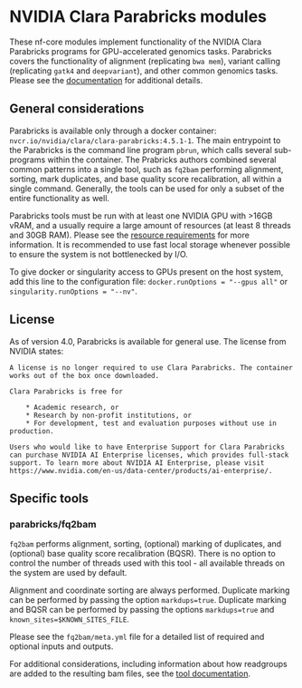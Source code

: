 # NVIDIA Clara Parabricks modules

These nf-core modules implement functionality of the NVIDIA Clara Parabricks programs for GPU-accelerated genomics tasks. Parabricks covers the functionality of alignment (replicating `bwa mem`), variant calling (replicating `gatk4` and `deepvariant`), and other common genomics tasks. Please see the [documentation](https://docs.nvidia.com/clara/parabricks/4.0.1/index.html) for additional details.

## General considerations

Parabricks is available only through a docker container: `nvcr.io/nvidia/clara/clara-parabricks:4.5.1-1`. The main entrypoint to the Parabricks is the command line program `pbrun`, which calls several sub-programs within the container. The Prabricks authors combined several common patterns into a single tool, such as `fq2bam` performing alignment, sorting, mark duplicates, and base quality score recalibration, all within a single command. Generally, the tools can be used for only a subset of the entire functionality as well.

Parabricks tools must be run with at least one NVIDIA GPU with >16GB vRAM, and a usually require a large amount of resources (at least 8 threads and 30GB RAM). Please see the [resource requirements](https://docs.nvidia.com/clara/parabricks/4.0.1/GettingStarted.html) for more information. It is recommended to use fast local storage whenever possible to ensure the system is not bottlenecked by I/O.

To give docker or singularity access to GPUs present on the host system, add this line to the configuration file: `docker.runOptions = "--gpus all"` or `singularity.runOptions = "--nv"`.

## License

As of version 4.0, Parabricks is available for general use. The license from NVIDIA states:

```
A license is no longer required to use Clara Parabricks. The container works out of the box once downloaded.

Clara Parabricks is free for

    * Academic research, or
    * Research by non-profit institutions, or
    * For development, test and evaluation purposes without use in production.

Users who would like to have Enterprise Support for Clara Parabricks can purchase NVIDIA AI Enterprise licenses, which provides full-stack support. To learn more about NVIDIA AI Enterprise, please visit https://www.nvidia.com/en-us/data-center/products/ai-enterprise/.
```

## Specific tools

### parabricks/fq2bam

`fq2bam` performs alignment, sorting, (optional) marking of duplicates, and (optional) base quality score recalibration (BQSR). There is no option to control the number of threads used with this tool - all available threads on the system are used by default.

Alignment and coordinate sorting are always performed. Duplicate marking can be performed by passing the option `markdups=true`. Duplicate marking and BQSR can be performed by passing the options `markdups=true` and `known_sites=$KNOWN_SITES_FILE`.

Please see the `fq2bam/meta.yml` file for a detailed list of required and optional inputs and outputs.

For additional considerations, including information about how readgroups are added to the resulting bam files, see the [tool documentation](https://docs.nvidia.com/clara/parabricks/latest/Documentation/ToolDocs/man_fq2bam.html).
